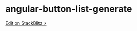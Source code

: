# angular-button-list-generate

[Edit on StackBlitz ⚡️](https://stackblitz.com/edit/angular-ivy-zxbypp)